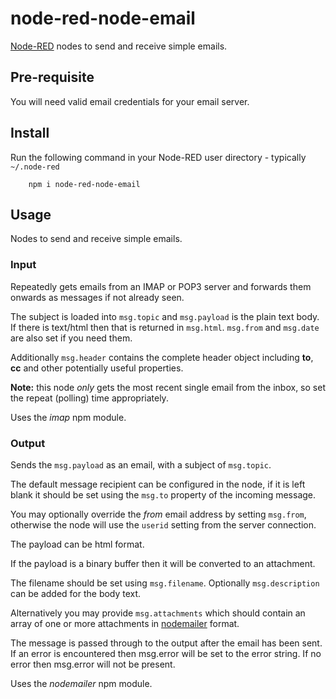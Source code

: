 node-red-node-email
===================

<a href="http://nodered.org" target="_new">Node-RED</a> nodes to send and receive simple emails.


Pre-requisite
-------------

You will need valid email credentials for your email server.

Install
-------

Run the following command in your Node-RED user directory - typically `~/.node-red`

        npm i node-red-node-email

Usage
-----

Nodes to send and receive simple emails.

### Input

Repeatedly gets emails from an IMAP or POP3 server and forwards them onwards as messages if not already seen.

The subject is loaded into `msg.topic` and `msg.payload` is the plain text body.
If there is text/html then that is returned in `msg.html`. `msg.from` and
`msg.date` are also set if you need them.

Additionally `msg.header` contains the complete header object including
**to**, **cc** and other potentially useful properties.

**Note:** this node *only* gets the most recent single email from the inbox,
so set the repeat (polling) time appropriately.

Uses the *imap* npm module.

### Output

Sends the `msg.payload` as an email, with a subject of `msg.topic`.

The default message recipient can be configured in the node, if it is left
blank it should be set using the `msg.to` property of the incoming message.

You may optionally override the *from* email address by setting `msg.from`,
otherwise the node will use the `userid` setting from the server connection.

The payload can be html format.

If the payload is a binary buffer then it will be converted to an attachment.

The filename should be set using `msg.filename`. Optionally
`msg.description` can be added for the body text.

Alternatively you may provide `msg.attachments` which should contain an array of one or
more attachments in <a href="https://www.npmjs.com/package/nodemailer#attachments" target="_new">nodemailer</a> format.

The message is passed through to the output after the email has been sent. If an error is encountered then msg.error will be set to the error string. If no error then msg.error will not be present.

Uses the *nodemailer* npm module.
